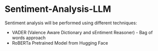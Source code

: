 # Sentiment-Analysis-LLM

Sentiment analysis will be performed using different techniques:

- VADER (Valence Aware Dictionary and sEntiment Reasoner) - Bag of words approach
- RoBERTa Pretrained Model from Hugging Face
